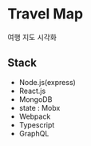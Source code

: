 # Travel Map
여행 지도 시각화

## Stack
- Node.js(express)
- React.js
- MongoDB
- state : Mobx
- Webpack
- Typescript
- GraphQL